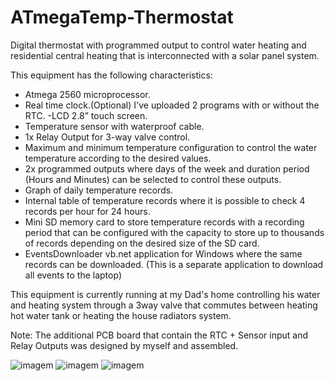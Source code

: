 # ATmegaTemp-Thermostat

Digital thermostat with programmed output to control water heating and residential central heating that is interconnected with a solar panel system.

This equipment has the following characteristics:
- Atmega 2560 microprocessor.
- Real time clock.(Optional) I've uploaded 2 programs with or without the RTC. 
-LCD 2.8” touch screen.
- Temperature sensor with waterproof cable.
- 1x Relay Output for 3-way valve control.
- Maximum and minimum temperature configuration to control the water temperature according to the desired values.
- 2x programmed outputs where days of the week and duration period (Hours and Minutes) can be selected to control these outputs.
- Graph of daily temperature records.
- Internal table of temperature records where it is possible to check 4 records per hour for 24 hours.
- Mini SD memory card to store temperature records with a recording period that can be configured with the capacity to store up to thousands of records depending on the desired size of the SD card.
- EventsDownloader vb.net application for Windows where the same records can be downloaded. (This is a separate application to download all events to the laptop)

This equipment is currently running at my Dad's home controlling his water and heating system through a 3way valve that commutes between heating hot water tank or heating the house radiators system. 

Note: The additional PCB board that contain the RTC + Sensor input and Relay Outputs was designed by myself and assembled. 

![imagem](https://github.com/JoaoPires92/ATmegaTemp-Thermostat/assets/165892597/15ab58ce-829f-4dc1-8ae3-41d1b21eadc0)
![imagem](https://github.com/JoaoPires92/ATmegaTemp-Thermostat/assets/165892597/4a6e9806-27b6-464f-b2a7-f44c7dda65d4)
![imagem](https://github.com/JoaoPires92/ATmegaTemp-Thermostat/assets/165892597/a89ed3c5-0f4e-4dcd-a05d-4a4caf1218fb)



